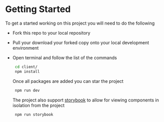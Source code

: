 # Getting Started

To get a started working on this project you will need to do the following

* Fork this repo to your local repository
* Pull your download your forked copy onto your local development environment
* Open terminal and follow the list of the commands

  ```bash
   cd client/
   npm install
  ```

  Once all packages are added you can star the project

  ```bash
   npm run dev
  ```

  The project also support [storybook](https://storybook.js.org/docs/guides/guide-react/) to allow for viewing components in isolation from the project

  ```bash
   npm run storybook
  ```

